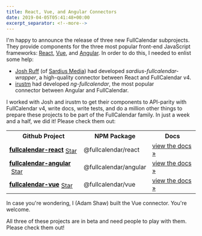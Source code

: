 ```yaml
---
title: React, Vue, and Angular Connectors
date: 2019-04-05T05:41:48+00:00
excerpt_separator: <!--more-->
---
```


I'm happy to announce the release of three new FullCalendar subprojects. They provide components for the three most popular front-end JavaScript frameworks: [React](https://reactjs.org), [Vue](https://vuejs.org/), and [Angular](https://angular.io/).<!--more--> In order to do this, I needed to enlist some help:

- [Josh Ruff](https://github.com/joshuaRuff) (of [Sardius Media](http://sardius.media/)) had developed *sardius-fullcalendar-wrapper*, a high-quality connector between React and FullCalendar v4.
- [irustm](https://github.com/irustm) had developed _ng-fullcalendar_, the most popular connector between Angular and FullCalendar.

I worked with Josh and irustm to get their components to API-parity with FullCalendar v4, write docs, write tests, and do a million other things to prepare these projects to be part of the FullCalendar family. In just a week and a half, we did it! Please check them out:

<table>
  <tr>
    <th>
      Github Project
    </th>
    <th>
      NPM Package
    </th>
    <th>
      Docs
    </th>
  </tr>
  <tr>
    <td>
      <a style="font-weight: bold; color: #000;" href="https://github.com/fullcalendar/fullcalendar-react">fullcalendar-react</a><span style="display: inline-block; vertical-align: middle; position: relative; top: 2px; left: 5px;"><a class="github-button" href="https://github.com/fullcalendar/fullcalendar-react" data-icon="octicon-star">Star</a></span>
    </td>
    <td>
      @fullcalendar/react
    </td>
    <td>
      <a href="{{ site.baseurl }}/docs/react">view the docs »</a>
    </td>
  </tr>
  <tr>
    <td>
      <a style="font-weight: bold; color: #000;" href="https://github.com/fullcalendar/fullcalendar-angular">fullcalendar-angular</a><span style="display: inline-block; vertical-align: middle; position: relative; top: 2px; left: 5px;"><a class="github-button" href="https://github.com/fullcalendar/fullcalendar-angular" data-icon="octicon-star">Star</a></span>
    </td>
    <td>
      @fullcalendar/angular
    </td>
    <td>
      <a href="{{ site.baseurl }}/docs/angular">view the docs »</a>
    </td>
  </tr>
  <tr>
    <td>
      <a style="font-weight: bold; color: #000;" href="https://github.com/fullcalendar/fullcalendar-vue">fullcalendar-vue</a><span style="display: inline-block; vertical-align: middle; position: relative; top: 2px; left: 5px;"><a class="github-button" href="https://github.com/fullcalendar/fullcalendar-vue" data-icon="octicon-star">Star</a></span>
    </td>
    <td>
      @fullcalendar/vue
    </td>
    <td>
      <a href="{{ site.baseurl }}/docs/vue">view the docs »</a>
    </td>
  </tr>
</table>

In case you're wondering, I (Adam Shaw) built the Vue connector. You're welcome.

All three of these projects are in beta and need people to play with them. Please check them out!
